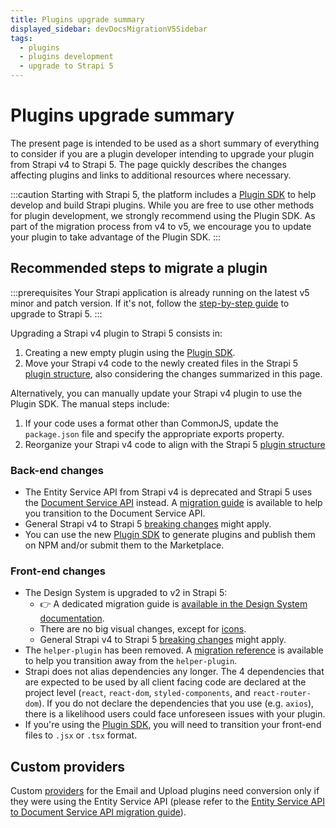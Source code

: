 ```yaml
---
title: Plugins upgrade summary
displayed_sidebar: devDocsMigrationV5Sidebar
tags:
  - plugins
  - plugins development
  - upgrade to Strapi 5
---
```


# Plugins upgrade summary

The present page is intended to be used as a short summary of everything to consider if you are a plugin developer intending to upgrade your plugin from Strapi v4 to Strapi 5. The page quickly describes the changes affecting plugins and links to additional resources where necessary.

:::caution
Starting with Strapi 5, the platform includes a [Plugin SDK](/dev-docs/plugins/development/plugin-sdk) to help develop and build Strapi plugins. While you are free to use other methods for plugin development, we strongly recommend using the Plugin SDK. As part of the migration process from v4 to v5, we encourage you to update your plugin to take advantage of the Plugin SDK.
:::

## Recommended steps to migrate a plugin
:::prerequisites
Your Strapi application is already running on the latest v5 minor and patch version. If it's not, follow the [step-by-step guide](/dev-docs/migration/v4-to-v5/step-by-step) to upgrade to Strapi 5.
:::

Upgrading a Strapi v4 plugin to Strapi 5 consists in:

1. Creating a new empty plugin using the [Plugin SDK](/dev-docs/plugins/development/create-a-plugin).
2. Move your Strapi v4 code to the newly created files in the Strapi 5 [plugin structure](/dev-docs/plugins/development/plugin-structure), also considering the changes summarized in this page.

Alternatively, you can manually update your Strapi v4 plugin to use the Plugin SDK.
The manual steps include:
1. If your code uses a format other than CommonJS, update the `package.json` file and specify the appropriate exports property.
2. Reorganize your Strapi v4 code to align with the Strapi 5 [plugin structure](/dev-docs/plugins/development/plugin-structure)

### Back-end changes

- The Entity Service API from Strapi v4 is deprecated and Strapi 5 uses the [Document Service API](/dev-docs/api/document-service) instead. A [migration guide](/dev-docs/migration/v4-to-v5/additional-resources/from-entity-service-to-document-service) is available to help you transition to the Document Service API.
- General Strapi v4 to Strapi 5 [breaking changes](/dev-docs/migration/v4-to-v5/breaking-changes) might apply.
- You can use the new [Plugin SDK](/dev-docs/plugins/development/create-a-plugin) to generate plugins and publish them on NPM and/or submit them to the Marketplace.

### Front-end changes

- The Design System is upgraded to v2 in Strapi 5:
  - 👉 A dedicated migration guide is [available in the Design System documentation](https://design-system-git-main-strapijs.vercel.app/?path=/docs/getting-started-migration-guides-v1-to-v2--docs).
  - There are no big visual changes, except for [icons](https://design-system-git-main-strapijs.vercel.app/?path=/docs/foundations-icons-icons--docs).
  - General Strapi v4 to Strapi 5 [breaking changes](/dev-docs/migration/v4-to-v5/breaking-changes) might apply.
- The `helper-plugin` has been removed. A [migration reference](/dev-docs/migration/v4-to-v5/additional-resources/helper-plugin) is available to help you transition away from the `helper-plugin`.
- Strapi does not alias dependencies any longer. The 4 dependencies that are expected to be used by all client facing code are declared at the project level (`react`, `react-dom`, `styled-components`, and `react-router-dom`). If you do not declare the dependencies that you use (e.g. `axios`), there is a likelihood users could face unforeseen issues with your plugin.
- If you're using the [Plugin SDK](/dev-docs/plugins/development/create-a-plugin), you will need to transition your front-end files to `.jsx` or `.tsx` format.

<!-- TODO: clarify these 👇-->
<!-- ## General changes

- Building and packaging?
  - They don’t have to do it (not tested)
  - Recommended as a best practices (from npm)
- Pack up?
  - Not required
  - Is pack up specific to our packages or is it universal
      - More for libraries
  - Does the plugin need to be a TS one to use pack up (honestly no idea what pack up does)
- peerDepend requirement?
  - Yes probably (ask emilie)
  - As a peerDepend -->

## Custom providers

Custom [providers](/dev-docs/providers) for the Email and Upload plugins need conversion only if they were using the Entity Service API (please refer to the [Entity Service API to Document Service API migration guide](/dev-docs/migration/v4-to-v5/additional-resources/from-entity-service-to-document-service)).
